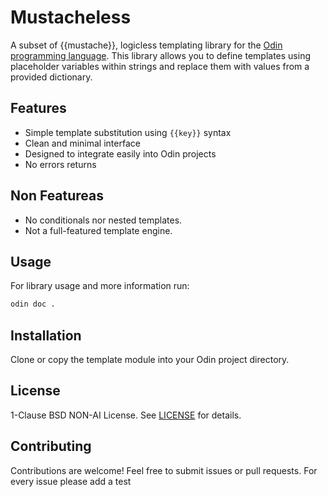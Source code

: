 # Mustacheless
A subset of {{mustache}}, logicless templating library for the 
[Odin programming language](https://odin-lang.org/).  This library allows you to
define templates using placeholder variables within strings and replace them 
with values from a provided dictionary.

## Features
- Simple template substitution using `{{key}}` syntax
- Clean and minimal interface
- Designed to integrate easily into Odin projects
- No errors returns

## Non Featureas
- No conditionals nor nested templates.
- Not a full-featured template engine.

## Usage
For library usage and more information run:

```sh
odin doc .
```

## Installation
Clone or copy the template module into your Odin project directory.

## License
1-Clause BSD NON-AI License. See [LICENSE](./LICENSE) for details.

## Contributing
Contributions are welcome! Feel free to submit issues or pull requests.
For every issue please add a test
